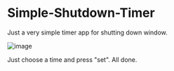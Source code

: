 # Simple-Shutdown-Timer

Just a very simple timer app for shutting down window.

![image](https://user-images.githubusercontent.com/57053134/173721661-7123cbc9-3197-4fc0-b392-be75baa55d23.png)

Just choose a time and press "set". All done.
